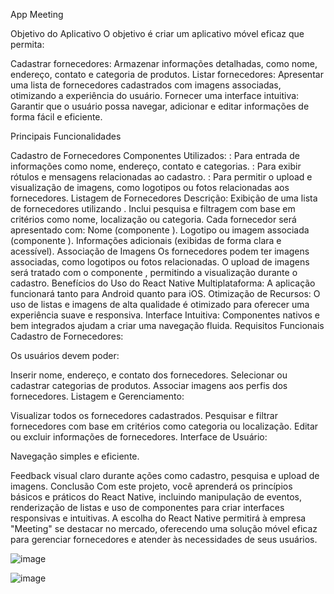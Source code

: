 App Meeting

Objetivo do Aplicativo
O objetivo é criar um aplicativo móvel eficaz que permita:

Cadastrar fornecedores: Armazenar informações detalhadas, como nome, endereço, contato e categoria de produtos.
Listar fornecedores: Apresentar uma lista de fornecedores cadastrados com imagens associadas, otimizando a experiência do usuário.
Fornecer uma interface intuitiva: Garantir que o usuário possa navegar, adicionar e editar informações de forma fácil e eficiente.

Principais Funcionalidades

Cadastro de Fornecedores
Componentes Utilizados:
<TextInput>: Para entrada de informações como nome, endereço, contato e categorias.
<Text>: Para exibir rótulos e mensagens relacionadas ao cadastro.
<Image>: Para permitir o upload e visualização de imagens, como logotipos ou fotos relacionadas aos fornecedores.
Listagem de Fornecedores
Descrição:
Exibição de uma lista de fornecedores utilizando <FlatList>.
Inclui pesquisa e filtragem com base em critérios como nome, localização ou categoria.
Cada fornecedor será apresentado com:
Nome (componente <Text>).
Logotipo ou imagem associada (componente <Image>).
Informações adicionais (exibidas de forma clara e acessível).
Associação de Imagens
Os fornecedores podem ter imagens associadas, como logotipos ou fotos relacionadas.
O upload de imagens será tratado com o componente <Image>, permitindo a visualização durante o cadastro.
Benefícios do Uso do React Native
Multiplataforma: A aplicação funcionará tanto para Android quanto para iOS.
Otimização de Recursos: O uso de listas e imagens de alta qualidade é otimizado para oferecer uma experiência suave e responsiva.
Interface Intuitiva: Componentes nativos e bem integrados ajudam a criar uma navegação fluida.
Requisitos Funcionais
Cadastro de Fornecedores:

Os usuários devem poder:

Inserir nome, endereço, e contato dos fornecedores.
Selecionar ou cadastrar categorias de produtos.
Associar imagens aos perfis dos fornecedores.
Listagem e Gerenciamento:

Visualizar todos os fornecedores cadastrados.
Pesquisar e filtrar fornecedores com base em critérios como categoria ou localização.
Editar ou excluir informações de fornecedores.
Interface de Usuário:

Navegação simples e eficiente.

Feedback visual claro durante ações como cadastro, pesquisa e upload de imagens.
Conclusão
Com este projeto, você aprenderá os princípios básicos e práticos do React Native, incluindo manipulação de eventos, renderização de listas e uso de componentes para criar interfaces responsivas 
e intuitivas. A escolha do React Native permitirá à empresa "Meeting" se destacar no mercado, oferecendo uma solução móvel eficaz para gerenciar fornecedores e atender às necessidades de seus usuários.


![image](https://github.com/user-attachments/assets/07b056f1-79cf-46ee-b03d-a6d6a3d0e035)

![image](https://github.com/user-attachments/assets/6a303377-ad55-4eb8-8348-ccf4ebf44bc2)
